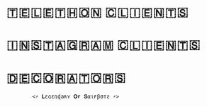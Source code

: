# 🇹 🇪 🇱 🇪 🇹 🇭 🇴 🇳  🇨 🇱 🇮 🇪 🇳 🇹 🇸 
# 🇮 🇳 🇸 🇹 🇦 🇬 🇷 🇦 🇲  🇨 🇱 🇮 🇪 🇳 🇹 🇸 
# 🇩 🇪 🇨 🇴 🇷 🇦 🇹 🇴 🇷 🇸 








            <⚡ 𝐋ɛɢɛռɖaʀʏ 𝐎ғ 𝐒αιғβσтƨ ⚡>

